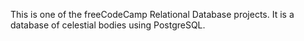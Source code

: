 This is one of the freeCodeCamp Relational Database projects. It is a database of celestial bodies using PostgreSQL.
